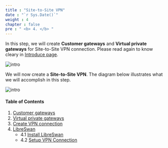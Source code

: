 ```yaml
---
title : "Site-to-Site VPN"
date : "`r Sys.Date()`"
weight : 4
chapter : false
pre : " <b> 4. </b> "
---
```



In this step, we will create **Customer gateways** and **Virtual private gateways** for Site-to-Site VPN connection. Please read again to know cleary in [Introduce page](/1-Introduce#site-to-site-vpn-on-aws).

![intro](/aws-fcj/images/1.introduce/intro-02.png)



We will now create a **Site-to-Site VPN**. The diagram below illustrates what we will accomplish in this step.


![intro](/aws-fcj/images/4.sitetositevpn/4.png)


#### Table of Contents
1. [Customer gateways](/4-SitetoSiteVPN/4.1-cgw) 
2. [Virtual private gateways](/4-SitetoSiteVPN/4.2-vpg)
3. [Create VPN connection](/4-SitetoSiteVPN/4.3-createVPNconnection)
4. [LibreSwan](/4-Siteto/4.4-LibreSwan)
   + 4.1 [Install LibreSwan](/4-SitetoSiteVPN/4.4-LibreSwan/4.4.1-InstallLibreVPN)
   + 4.2 [Setup VPN Connection](/4-SitetoSiteVPN/4.4-LibreSwan/4.4.2-SetupVPNConnection)










